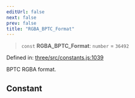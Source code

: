 ```yaml
---
editUrl: false
next: false
prev: false
title: "RGBA_BPTC_Format"
---
```


> `const` **RGBA\_BPTC\_Format**: `number` = `36492`

Defined in: [three/src/constants.js:1039](https://github.com/DefinitelyMaybe/three-i18n/blob/fa57b79433d1c349ffb23a78727299c8d4190136/three/src/constants.js#L1039)

BPTC RGBA format.

## Constant
